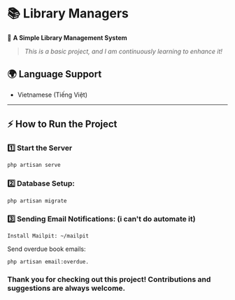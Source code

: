 # 📚 Library Managers  

🚀 **A Simple Library Management System**  
> *This is a basic project, and I am continuously learning to enhance it!*  

## 🌍 Language Support  
- Vietnamese (Tiếng Việt)  

---

## ⚡ How to Run the Project  

### 1️⃣ Start the Server  
```sh
php artisan serve
```
### 2️⃣ Database Setup:
```
php artisan migrate
```
### 3️⃣ Sending Email Notifications: (i can't do automate it)
```
Install Mailpit: ~/mailpit
```
Send overdue book emails:
```
php artisan email:overdue.
```
### Thank you for checking out this project! Contributions and suggestions are always welcome.
